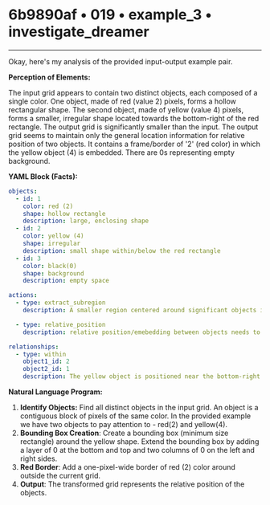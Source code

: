 # 6b9890af • 019 • example_3 • investigate_dreamer

---
Okay, here's my analysis of the provided input-output example pair.

**Perception of Elements:**

The input grid appears to contain two distinct objects, each composed of a single color. One object, made of red (value 2) pixels, forms a hollow rectangular shape. The second object, made of yellow (value 4) pixels, forms a smaller, irregular shape located towards the bottom-right of the red rectangle. The output grid is significantly smaller than the input. The output grid seems to maintain only the general location information for relative position of two objects. It contains a frame/border of '2' (red color) in which the yellow object (4) is embedded. There are 0s representing empty background.

**YAML Block (Facts):**



```yaml
objects:
  - id: 1
    color: red (2)
    shape: hollow rectangle
    description: large, enclosing shape
  - id: 2
    color: yellow (4)
    shape: irregular
    description: small shape within/below the red rectangle
  - id: 3
    color: black(0)
    shape: background
    description: empty space

actions:
  - type: extract_subregion
    description: A smaller region centered around significant objects is extracted.

  - type: relative_position
    description: relative position/emebedding between objects needs to be translated

relationships:
  - type: within
    object1_id: 2
    object2_id: 1
    description: The yellow object is positioned near the bottom-right corner outside but close to the large red rectangle.

```



**Natural Language Program:**

1.  **Identify Objects:** Find all distinct objects in the input grid. An object is a contiguous block of pixels of the same color. In the provided example we have two objects to pay attention to - red(2) and yellow(4).
2.  **Bounding Box Creation**: Create a bounding box (minimum size rectangle) around the yellow shape. Extend the bounding box by adding a layer of 0 at the bottom and top and two columns of 0 on the left and right sides.
3.  **Red Border**:  Add a one-pixel-wide border of red (2) color around outside the current grid.
4.  **Output**: The transformed grid represents the relative position of the objects.

